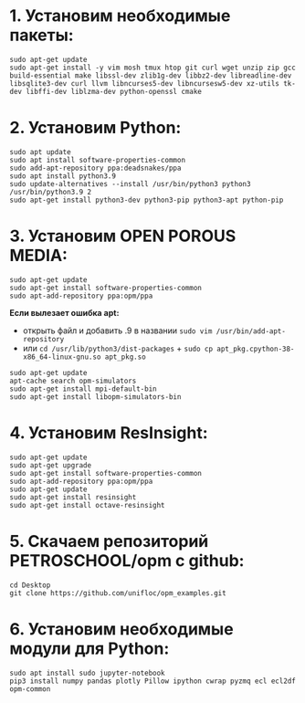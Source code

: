 # 1. Установим необходимые пакеты:
```
sudo apt-get update
sudo apt-get install -y vim mosh tmux htop git curl wget unzip zip gcc build-essential make libssl-dev zlib1g-dev libbz2-dev libreadline-dev libsqlite3-dev curl llvm libncurses5-dev libncursesw5-dev xz-utils tk-dev libffi-dev liblzma-dev python-openssl cmake 
```
# 2. Установим Python:
```
sudo apt update
sudo apt install software-properties-common
sudo add-apt-repository ppa:deadsnakes/ppa
sudo apt install python3.9
sudo update-alternatives --install /usr/bin/python3 python3 /usr/bin/python3.9 2
sudo apt-get install python3-dev python3-pip python3-apt python-pip
```
# 3. Установим OPEN POROUS MEDIA:
```
sudo apt-get update
sudo apt-get install software-properties-common
sudo apt-add-repository ppa:opm/ppa
```
**Если вылезает ошибка apt:**

* открыть файл и добавить .9 в названии `sudo vim /usr/bin/add-apt-repository`
* или `cd /usr/lib/python3/dist-packages` + `sudo cp apt_pkg.cpython-38-x86_64-linux-gnu.so apt_pkg.so`
```
sudo apt-get update
apt-cache search opm-simulators
sudo apt-get install mpi-default-bin
sudo apt-get install libopm-simulators-bin
```
# 4. Установим ResInsight:
```
sudo apt-get update
sudo apt-get upgrade
sudo apt-get install software-properties-common
sudo apt-add-repository ppa:opm/ppa
sudo apt-get update
sudo apt-get install resinsight
sudo apt-get install octave-resinsight
```
# 5. Скачаем репозиторий PETROSCHOOL/opm c github:
```
cd Desktop
git clone https://github.com/unifloc/opm_examples.git
```
# 6. Установим необходимые модули для Python:
```
sudo apt install sudo jupyter-notebook
pip3 install numpy pandas plotly Pillow ipython cwrap pyzmq ecl ecl2df opm-common
```
